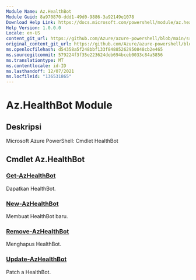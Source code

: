 ```yaml
---
Module Name: Az.HealthBot
Module Guid: 8a970870-ddd1-49d0-9886-3a92149e1078
Download Help Link: https://docs.microsoft.com/powershell/module/az.healthbot
Help Version: 1.0.0.0
Locale: en-US
content_git_url: https://github.com/Azure/azure-powershell/blob/main/src/HealthBot/help/Az.HealthBot.md
original_content_git_url: https://github.com/Azure/azure-powershell/blob/main/src/HealthBot/help/Az.HealthBot.md
ms.openlocfilehash: d54358a5f248bbf133f84885262950848cb2e465
ms.sourcegitcommit: 579224f3f35e223624deb694bceb0033c84a5856
ms.translationtype: MT
ms.contentlocale: id-ID
ms.lasthandoff: 12/07/2021
ms.locfileid: "136531865"
---
```

# Az.HealthBot Module
## Deskripsi
Microsoft Azure PowerShell: Cmdlet HealthBot

## Cmdlet Az.HealthBot
### [Get-AzHealthBot](Get-AzHealthBot.md)
Dapatkan HealthBot.

### [New-AzHealthBot](New-AzHealthBot.md)
Membuat HealthBot baru.

### [Remove-AzHealthBot](Remove-AzHealthBot.md)
Menghapus HealthBot.

### [Update-AzHealthBot](Update-AzHealthBot.md)
Patch a HealthBot.

